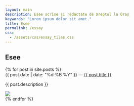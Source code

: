 ```yaml
---
layout: main
description: Esee scrise și redactate de Dreptul la Oraș
keywords: "Lorem ipsum dolor sit amet."
title: Esee
permalink: /essay
css:
  - /assets/css/essay_tiles.css
---
```


<h2>Esee</h2>

<div id="wrapper">
    <div id="columns">
        {% for post in site.posts %}
	        <div class="pin">
	            <div class="pinTitle">{{ post.date | date: "%d %B %Y" }}  &mdash; <a href="{{ post.url }}">{{ post.title }}</a></div>
	            <p>{{ post.description }}</p>
               <img src="{{ post.image.url }}"/>
	        </div>
	    {% endfor %}
	</div>
</div>